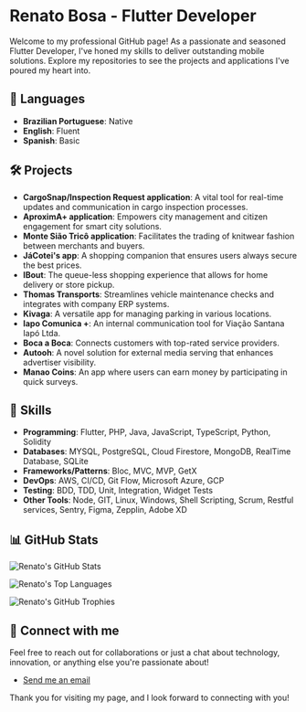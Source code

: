 # Renato Bosa - Flutter Developer

Welcome to my professional GitHub page! As a passionate and seasoned Flutter Developer, I've honed my skills to deliver outstanding mobile solutions. Explore my repositories to see the projects and applications I've poured my heart into.

## 💬 Languages

- **Brazilian Portuguese**: Native
- **English**: Fluent
- **Spanish**: Basic

## 🛠️ Projects

- **CargoSnap/Inspection Request application**: A vital tool for real-time updates and communication in cargo inspection processes.
- **AproximA+ application**: Empowers city management and citizen engagement for smart city solutions.
- **Monte Sião Tricô application**: Facilitates the trading of knitwear fashion between merchants and buyers.
- **JáCotei's app**: A shopping companion that ensures users always secure the best prices.
- **IBout**: The queue-less shopping experience that allows for home delivery or store pickup.
- **Thomas Transports**: Streamlines vehicle maintenance checks and integrates with company ERP systems.
- **Kivaga**: A versatile app for managing parking in various locations.
- **Iapo Comunica +**: An internal communication tool for Viação Santana Iapó Ltda.
- **Boca a Boca**: Connects customers with top-rated service providers.
- **Autooh**: A novel solution for external media serving that enhances advertiser visibility.
- **Manao Coins**: An app where users can earn money by participating in quick surveys.

## 🔧 Skills

- **Programming**: Flutter, PHP, Java, JavaScript, TypeScript, Python, Solidity
- **Databases**: MYSQL, PostgreSQL, Cloud Firestore, MongoDB, RealTime Database, SQLite
- **Frameworks/Patterns**: Bloc, MVC, MVP, GetX
- **DevOps**: AWS, CI/CD, Git Flow, Microsoft Azure, GCP
- **Testing**: BDD, TDD, Unit, Integration, Widget Tests
- **Other Tools**: Node, GIT, Linux, Windows, Shell Scripting, Scrum, Restful services, Sentry, Figma, Zepplin, Adobe XD

## 📊 GitHub Stats

![Renato's GitHub Stats](https://github-readme-stats-git-masterrstaa-rickstaa.vercel.app/api?username=RBSoftwareBR)

![Renato's Top Languages](https://github-readme-stats.vercel.app/api/top-langs/?username=RBSoftwareBR)

![Renato's GitHub Trophies](https://github-profile-trophy.vercel.app/?username=RBSoftwareBR)

## 🤝 Connect with me

Feel free to reach out for collaborations or just a chat about technology, innovation, or anything else you're passionate about!

- [Send me an email](mailto:renatobosa92@gmail.com)

Thank you for visiting my page, and I look forward to connecting with you!

